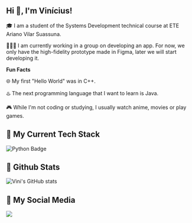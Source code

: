 ## Hi 💪, I'm Vinícius!

🎓 I am a student of the Systems Development technical course at ETE Ariano Vilar Suassuna.

👨🏻‍💻 I am currently working in a group on developing an app. For now, we only have the high-fidelity prototype made in Figma, later we will start developing it.

**Fun Facts**

🌐 My first "Hello World" was in C++.

♨️ The next programming language that I want to learn is Java.

🎮 While I'm not coding or studying, I usually watch anime, movies or play games.

## 🔨 My Current Tech Stack
![Python Badge](https://img.shields.io/badge/Python-3776AB?style=for-the-badge&logo=python&logoColor=white)

## 📌 Github Stats
![Vini's GitHub stats](https://github-readme-stats.vercel.app/api?username=MarcosViniDLL&theme=great-gatsby&show_icons=true)

## 📱 My Social Media

<a href="https://www.linkedin.com/in/marcosvinicius-lira-lourenco/">
   <img src="https://img.shields.io/badge/LinkedIn-0077B5?style=for-the-badge&logo=linkedin&logoColor=white">
